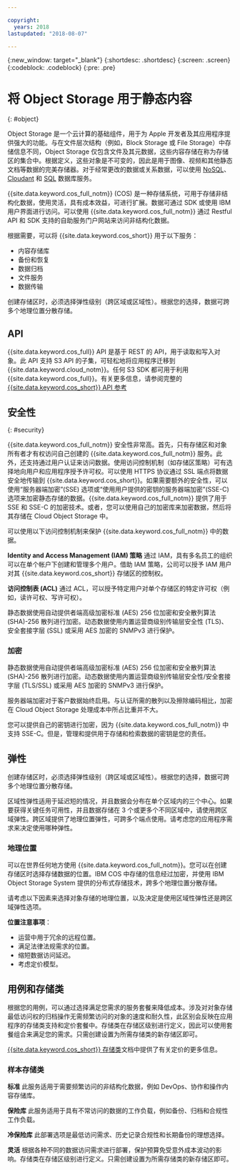 ```yaml
---

copyright:
  years: 2018
lastupdated: "2018-08-07"

---
```

{:new_window: target="_blank"}
{:shortdesc: .shortdesc}
{:screen: .screen}
{:codeblock: .codeblock}
{:pre: .pre}

# 将 Object Storage 用于静态内容
{: #object}

Object Storage 是一个云计算的基础组件，用于为 Apple 开发者及其应用程序提供强大的功能。与在文件层次结构（例如，Block Storage 或 File Storage）中存储信息不同，Object Storage 仅包含文件及其元数据，这些内容存储在称为存储区的集合中。根据定义，这些对象是不可变的，因此是用于图像、视频和其他静态文档等数据的完美存储器。对于经常更改的数据或关系数据，可以使用 [NoSQL](/docs/swift/data/nosql.html)、[Cloudant](/docs/swift/data/cloudant.html) 和 [SQL](/docs/swift/data/sql.html) 数据库服务。

{{site.data.keyword.cos_full_notm}} (COS) 是一种存储系统，可用于存储非结构化数据，使用灵活，具有成本效益，可进行扩展。数据可通过 SDK 或使用 IBM 用户界面进行访问。可以使用 {{site.data.keyword.cos_full_notm}} 通过 Restful API 和 SDK 支持的自助服务门户网站来访问非结构化数据。 

根据需要，可以将 {{site.data.keyword.cos_short}} 用于以下服务：

* 内容存储库
* 备份和恢复
* 数据归档
* 文件服务
* 数据传输

创建存储区时，必须选择弹性级别（跨区域或区域性）。根据您的选择，数据可跨多个地理位置分散存储。

## API

{{site.data.keyword.cos_full}} API 是基于 REST 的 API，用于读取和写入对象。此 API 支持 S3 API 的子集，可轻松地将应用程序迁移到 {{site.data.keyword.cloud_notm}}。任何 S3 SDK 都可用于利用 {{site.data.keyword.cos_full}}。有关更多信息，请参阅完整的 [{{site.data.keyword.cos_short}} API 参考](docs/services/cloud-object-storage/api-reference/about-compatibility-api.html#about-the-ibm-cloud-object-storage-api)

## 安全性
{: #security}

{{site.data.keyword.cos_full_notm}} 安全性非常高。首先，只有存储区和对象所有者才有权访问自己创建的 {{site.data.keyword.cos_full_notm}} 服务。此外，还支持通过用户认证来访问数据。使用访问控制机制（如存储区策略）可有选择地向用户和应用程序授予许可权。可以使用 HTTPS 协议通过 SSL 端点将数据安全地传输到 {{site.data.keyword.cos_short}}。如果需要额外的安全性，可以使用“服务器端加密”(SSE) 选项或“使用用户提供的密钥的服务器端加密”(SSE-C) 选项来加密静态存储的数据。{{site.data.keyword.cos_full_notm}} 提供了用于 SSE 和 SSE-C 的加密技术。或者，您可以使用自己的加密库来加密数据，然后将其存储在 Cloud Object Storage 中。

可以使用以下访问控制机制来保护 {{site.data.keyword.cos_full_notm}} 中的数据。

**Identity and Access Management (IAM) 策略**
通过 IAM，具有多名员工的组织可以在单个帐户下创建和管理多个用户。借助 IAM 策略，公司可以授予 IAM 用户对其 {{site.data.keyword.cos_short}} 存储区的控制权。

**访问控制表 (ACL)**
通过 ACL，可以授予特定用户对单个存储区的特定许可权（例如，读许可权、写许可权）。

静态数据使用自动提供者端高级加密标准 (AES) 256 位加密和安全散列算法 (SHA)-256 散列进行加密。动态数据使用内置运营商级别传输层安全性 (TLS)、安全套接字层 (SSL) 或采用 AES 加密的 SNMPv3 进行保护。

### 加密

静态数据使用自动提供者端高级加密标准 (AES) 256 位加密和安全散列算法 (SHA)-256 散列进行加密。动态数据使用内置运营商级别传输层安全性/安全套接字层 (TLS/SSL) 或采用 AES 加密的 SNMPv3 进行保护。

服务器端加密对于客户数据始终启用。与认证所需的散列以及擦除编码相比，加密在 Cloud Object Storage 处理成本中所占比重并不大。

您可以提供自己的密钥进行加密，因为 {{site.data.keyword.cos_full_notm}} 中支持 SSE-C。但是，管理和提供用于存储和检索数据的密钥是您的责任。

## 弹性

创建存储区时，必须选择弹性级别（跨区域或区域性）。根据您的选择，数据可跨多个地理位置分散存储。

区域性弹性适用于延迟短的情况，并且数据会分布在单个区域内的三个中心。如果要获得关键任务可用性，并且数据存储在 3 个或更多个不同区域中，请使用跨区域弹性。跨区域提供了地理位置弹性，可跨多个端点使用。请考虑您的应用程序需求来决定使用哪种弹性。

### 地理位置

可以在世界任何地方使用 {{site.data.keyword.cos_full_notm}}。您可以在创建存储区时选择存储数据的位置。IBM COS 中存储的信息经过加密，并使用 IBM Object Storage System 提供的分布式存储技术，跨多个地理位置分散存储。 

请考虑以下因素来选择对象存储的地理位置，以及决定是使用区域性弹性还是跨区域弹性选项。

**位置注意事项**：
* 运营中用于冗余的远程位置。
* 满足法律法规需求的位置。
* 缩短数据访问延迟。
* 考虑定价模型。

## 用例和存储类

根据您的用例，可以通过选择满足您需求的服务套餐来降低成本。涉及对对象存储最低访问权的归档操作无需频繁访问的对象的速度和耐久性，此区别会反映在应用程序的存储类支持和定价套餐中。存储类在存储区级别进行定义，因此可以使用套餐组合来满足您的需求。只需创建设置为所需存储类的新存储区即可。

[{{site.data.keyword.cos_short}} 存储类](/docs/services/cloud-object-storage/help/billing.html#ibm-cos-pricing)文档中提供了有关定价的更多信息。

### 样本存储类

**标准**
此服务适用于需要频繁访问的非结构化数据，例如 DevOps、协作和操作内容存储库。

**保险库**
此服务适用于具有不常访问的数据的工作负载，例如备份、归档和合规性工作负载。

**冷保险库**
此部署选项是最低访问需求、历史记录合规性和长期备份的理想选择。

**灵活**
根据各种不同的数据访问需求进行部署，保护预算免受意外成本波动的影响。存储类在存储区级别进行定义。只需创建设置为所需存储类的新存储区即可。
